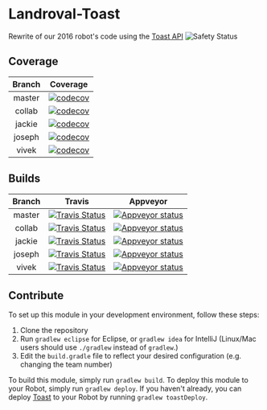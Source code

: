 # **Landroval-Toast**
Rewrite of our 2016 robot's code using the [Toast API](https://github.com/Open-RIO/ToastAPI)
![Safety Status](https://img.shields.io/badge/Safety-Always-blue.svg)

## Coverage
| Branch        | Coverage        | 
|:-------------:|:-------------:|
| master        | [![codecov](https://codecov.io/gh/RoboEagles4828/LandrovalToast/branch/master/graph/badge.svg)](https://codecov.io/gh/RoboEagles4828/LandrovalToast) |
| collab        | [![codecov](https://codecov.io/gh/RoboEagles4828/LandrovalToast/branch/collab/graph/badge.svg)](https://codecov.io/gh/RoboEagles4828/LandrovalToast) |
| jackie        | [![codecov](https://codecov.io/gh/RoboEagles4828/LandrovalToast/branch/jackie/graph/badge.svg)](https://codecov.io/gh/RoboEagles4828/LandrovalToast) |
| joseph        | [![codecov](https://codecov.io/gh/RoboEagles4828/LandrovalToast/branch/joseph/graph/badge.svg)](https://codecov.io/gh/RoboEagles4828/LandrovalToast) |
| vivek         | [![codecov](https://codecov.io/gh/RoboEagles4828/LandrovalToast/branch/vivek/graph/badge.svg)](https://codecov.io/gh/RoboEagles4828/LandrovalToast) | 

## Builds
| Branch        | Travis        | Appveyor  | 
|:-------------:|:-------------:|:---------:|
| master        | [![Travis Status](https://travis-ci.org/RoboEagles4828/LandrovalToast.svg?branch=master)](https://travis-ci.org/RoboEagles4828/LandrovalToast) | [![Appveyor status](https://ci.appveyor.com/api/projects/status/ibelf4tjpksfugdm/branch/master?svg=true)](https://ci.appveyor.com/project/CheezBallzPi/landrovaltoast/branch/master) |
| collab        | [![Travis Status](https://travis-ci.org/RoboEagles4828/LandrovalToast.svg?branch=collab)](https://travis-ci.org/RoboEagles4828/LandrovalToast) |[![Appveyor status](https://ci.appveyor.com/api/projects/status/ibelf4tjpksfugdm/branch/collab?svg=true)](https://ci.appveyor.com/project/CheezBallzPi/landrovaltoast/branch/collab) |
| jackie        | [![Travis Status](https://travis-ci.org/RoboEagles4828/LandrovalToast.svg?branch=jackie)](https://travis-ci.org/RoboEagles4828/LandrovalToast) |[![Appveyor status](https://ci.appveyor.com/api/projects/status/ibelf4tjpksfugdm/branch/jackie?svg=true)](https://ci.appveyor.com/project/CheezBallzPi/landrovaltoast/branch/jackie) |
| joseph        | [![Travis Status](https://travis-ci.org/RoboEagles4828/LandrovalToast.svg?branch=joseph)](https://travis-ci.org/RoboEagles4828/LandrovalToast) |[![Appveyor status](https://ci.appveyor.com/api/projects/status/ibelf4tjpksfugdm/branch/joseph?svg=true)](https://ci.appveyor.com/project/CheezBallzPi/landrovaltoast/branch/joseph) |
| vivek         | [![Travis Status](https://travis-ci.org/RoboEagles4828/LandrovalToast.svg?branch=vivek)](https://travis-ci.org/RoboEagles4828/LandrovalToast) | [![Appveyor status](https://ci.appveyor.com/api/projects/status/ibelf4tjpksfugdm/branch/vivek?svg=true)](https://ci.appveyor.com/project/CheezBallzPi/landrovaltoast/branch/vivek) |         

## Contribute
To set up this module in your development environment, follow these steps:

1. Clone the repository  
2. Run `gradlew eclipse` for Eclipse, or `gradlew idea` for IntelliJ (Linux/Mac users should use `./gradlew` instead of `gradlew`.)  
3. Edit the `build.gradle` file to reflect your desired configuration (e.g. changing the team number)  

To build this module, simply run `gradlew build`.
To deploy this module to your Robot, simply run `gradlew deploy`.
If you haven't already, you can deploy [Toast](https://github.com/Open-RIO/ToastAPI) to your Robot by running `gradlew toastDeploy`.

